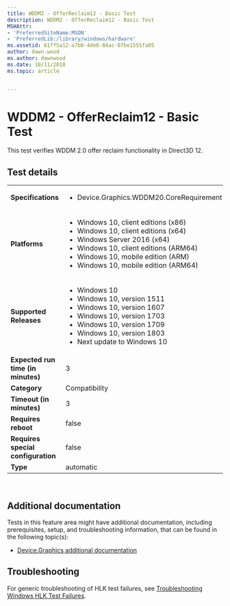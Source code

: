 ```yaml
---
title: WDDM2 - OfferReclaim12 - Basic Test
description: WDDM2 - OfferReclaim12 - Basic Test
MSHAttr:
- 'PreferredSiteName:MSDN'
- 'PreferredLib:/library/windows/hardware'
ms.assetid: 61ff5a12-a7b0-4de8-84ac-07be1555fa05
author: dawn.wood
ms.author: dawnwood
ms.date: 10/11/2018
ms.topic: article


---
```


# <span id="p_hlk_test.fd3f4461-2885-4558-ae31-71f02b1dfa5c"></span>WDDM2 - OfferReclaim12 - Basic Test


This test verifies WDDM 2.0 offer reclaim functionality in Direct3D 12.

## Test details
|||
|---|---|
| **Specifications**  | <ul><li>Device.Graphics.WDDM20.CoreRequirement</li></ul> |  
| **Platforms**   | <ul><li>Windows 10, client editions (x86)</li><li>Windows 10, client editions (x64)</li><li>Windows Server 2016 (x64)</li><li>Windows 10, client editions (ARM64)</li><li>Windows 10, mobile edition (ARM)</li><li>Windows 10, mobile edition (ARM64)</li></ul> |
| **Supported Releases** | <ul><li>Windows 10</li><li>Windows 10, version 1511</li><li>Windows 10, version 1607</li><li>Windows 10, version 1703</li><li>Windows 10, version 1709</li><li>Windows 10, version 1803</li><li>Next update to Windows 10</li></ul> |
|**Expected run time (in minutes)**| 3 |
|**Category**| Compatibility |
|**Timeout (in minutes)**| 3 |
|**Requires reboot**| false |
|**Requires special configuration**| false |
|**Type**| automatic |

 

## <span id="Additional_documentation"></span><span id="additional_documentation"></span><span id="ADDITIONAL_DOCUMENTATION"></span>Additional documentation


Tests in this feature area might have additional documentation, including prerequisites, setup, and troubleshooting information, that can be found in the following topic(s):

-   [Device.Graphics additional documentation](device-graphics-additional-documentation.md)

## <span id="Troubleshooting"></span><span id="troubleshooting"></span><span id="TROUBLESHOOTING"></span>Troubleshooting


For generic troubleshooting of HLK test failures, see [Troubleshooting Windows HLK Test Failures](..\user\troubleshooting-windows-hlk-test-failures.md).

 

 






